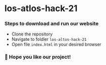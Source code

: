 # los-atlos-hack-21

### Steps to download and run our website
- Clone the repository
- Navigate to foldler `los-altos-hack-21`
- Open file `index.html` in your desired browser

### :stars: Hope you like our project!
